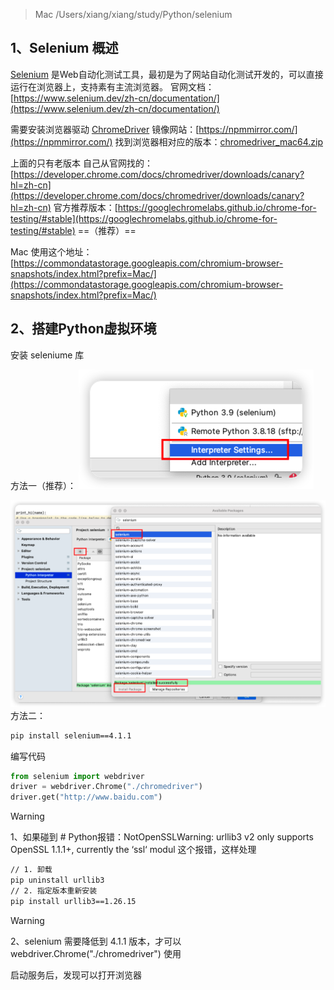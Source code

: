 > Mac /Users/xiang/xiang/study/Python/selenium

## 1、Selenium 概述

[Selenium](https://www.selenium.dev/) 是Web自动化测试工具，最初是为了网站自动化测试开发的，可以直接运行在浏览器上，支持素有主流浏览器。
官网文档：[https://www.selenium.dev/zh-cn/documentation/](https://www.selenium.dev/zh-cn/documentation/)

需要安装浏览器驱动 [ChromeDriver](http://chromedriver.storage.googleapis.com/index.html)
镜像网站：[https://npmmirror.com/](https://npmmirror.com/)
找到浏览器相对应的版本：[chromedriver_mac64.zip](http://chromedriver.storage.googleapis.com/114.0.5735.90/chromedriver_mac64.zip)


上面的只有老版本
自己从官网找的：[https://developer.chrome.com/docs/chromedriver/downloads/canary?hl=zh-cn](https://developer.chrome.com/docs/chromedriver/downloads/canary?hl=zh-cn)
官方推荐版本：[https://googlechromelabs.github.io/chrome-for-testing/#stable](https://googlechromelabs.github.io/chrome-for-testing/#stable) ==（推荐）==


 Mac 使用这个地址：[https://commondatastorage.googleapis.com/chromium-browser-snapshots/index.html?prefix=Mac/](https://commondatastorage.googleapis.com/chromium-browser-snapshots/index.html?prefix=Mac/)



## 2、搭建Python虚拟环境

安装 seleniume 库

方法一（推荐）：
![](images/1、Selenium%20环境搭建/Pasted%20image%2020240703092139.png)

![](images/1、Selenium%20环境搭建/Pasted%20image%2020240703092437.png)
方法二：

```sh
pip install selenium==4.1.1
```



编写代码

```python
from selenium import webdriver
driver = webdriver.Chrome("./chromedriver")  
driver.get("http://www.baidu.com")
```


> [!WARNING]
> 1、如果碰到 # Python报错：NotOpenSSLWarning: urllib3 v2 only supports OpenSSL 1.1.1+, currently the ‘ssl‘ modul 这个报错，这样处理

```sh
// 1. 卸载
pip uninstall urllib3
// 2. 指定版本重新安装
pip install urllib3==1.26.15
```

> [!WARNING]
> 2、selenium 需要降低到 4.1.1 版本，才可以 webdriver.Chrome("./chromedriver")  使用




启动服务后，发现可以打开浏览器